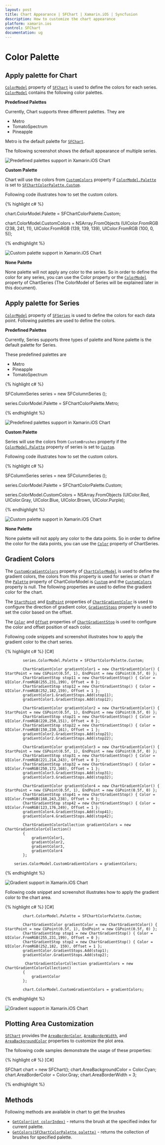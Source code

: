 ```yaml
---
layout: post
title: Chart Appearance | SFChart | Xamarin.iOS | Syncfusion
description: How to customize the chart appearance
platform: xamarin.ios
control: SFChart
documentation: ug
---
```


# Color Palette

## Apply palette for Chart

[`ColorModel`](https://help.syncfusion.com/cr/cref_files/xamarin-ios/Syncfusion.SFChart.iOS~Syncfusion.SfChart.iOS.ChartBase~ColorModel.html) property of [`SFChart`](https://help.syncfusion.com/cr/cref_files/xamarin-ios/Syncfusion.SFChart.iOS~Syncfusion.SfChart.iOS.SFChart.html) is used to define the colors for each series. [`ColorModel`](https://help.syncfusion.com/cr/cref_files/xamarin-ios/Syncfusion.SFChart.iOS~Syncfusion.SfChart.iOS.ChartBase~ColorModel.html) contains the following color palettes.

**Predefined Palettes**

Currently, Chart supports three different palettes. They are 

* Metro
* TomatoSpectrum
* Pineapple

Metro is the default palette for [`SFChart`](https://help.syncfusion.com/cr/cref_files/xamarin-ios/Syncfusion.SFChart.iOS~Syncfusion.SfChart.iOS.SFChart.html). 

The following screenshot shows the default appearance of multiple series.

![Predefined palettes support in Xamarin.iOS Chart](appearance_images/appearance_img1.png)

**Custom Palette**

Chart will use the colors from [`CustomColors`](https://help.syncfusion.com/cr/cref_files/xamarin-ios/Syncfusion.SFChart.iOS~Syncfusion.SfChart.iOS.SFChartColorModel~CustomColors.html) property if [`ColorModel.Palette`](https://help.syncfusion.com/cr/cref_files/xamarin-ios/Syncfusion.SFChart.iOS~Syncfusion.SfChart.iOS.SFChartColorModel~Palette.html) is set to [`SFChartColorPalette.Custom`](https://help.syncfusion.com/cr/cref_files/xamarin-ios/Syncfusion.SFChart.iOS~Syncfusion.SfChart.iOS.SFChartColorPalette.html).

Following code illustrates how to set the custom colors.

{% highlight c# %}

chart.ColorModel.Palette          = SFChartColorPalette.Custom;

chart.ColorModel.CustomColors     = NSArray.FromObjects 
                                    (UIColor.FromRGB (238, 241, 11),
                                    UIColor.FromRGB (139, 139, 139),
                                    UIColor.FromRGB (100, 0, 5)); 


{% endhighlight %}

![Custom palette support in Xamarin.iOS Chart](appearance_images/appearance_img2.png)

**None Palette**

None palette will not apply any color to the series. So in order to define the color for any series, you can use the Color property or the [`ColorModel`](https://help.syncfusion.com/cr/cref_files/xamarin-ios/Syncfusion.SFChart.iOS~Syncfusion.SfChart.iOS.ChartBase~ColorModel.html) property of ChartSeries (The ColorModel of Series will be explained later in this document).

## Apply palette for Series

[`ColorModel`](https://help.syncfusion.com/cr/cref_files/xamarin-ios/Syncfusion.SFChart.iOS~Syncfusion.SfChart.iOS.SFSeries~ColorModel.html) property of [`SFSeries`](https://help.syncfusion.com/cr/cref_files/xamarin-ios/Syncfusion.SFChart.iOS~Syncfusion.SfChart.iOS.SFSeries.html) is used to define the colors for each data point. Following palettes are used to define the colors.

**Predefined Palettes**

Currently, Series supports three types of palette and None palette is the default palette for Series.
 
These predefined palettes are

* Metro
* Pineapple
* TomatoSpectrum

{% highlight c# %}

SFColumnSeries series       = new SFColumnSeries ();

series.ColorModel.Palette   = SFChartColorPalette.Metro; 

{% endhighlight %}

![Predefined palettes support in Xamarin.iOS Chart](appearance_images/appearance_img3.png)

**Custom Palette**

Series will use the colors from `CustomBrushes` property if the [`ColorModel.Palette`](https://help.syncfusion.com/cr/cref_files/xamarin-ios/Syncfusion.SFChart.iOS~Syncfusion.SfChart.iOS.SFChartColorModel~Palette.html) property of series is set to [`Custom`](https://help.syncfusion.com/cr/cref_files/xamarin-ios/Syncfusion.SFChart.iOS~Syncfusion.SfChart.iOS.SFChartColorPalette.html).

Following code illustrates how to set the custom colors.


{% highlight c# %}

SFColumnSeries series           = new SFColumnSeries ();

series.ColorModel.Palette       = SFChartColorPalette.Custom;

series.ColorModel.CustomColors  = NSArray.FromObjects 
                                    (UIColor.Red, 
                                    UIColor.Gray,
                                    UIColor.Blue, 
                                    UIColor.Brown, 
                                    UIColor.Purple); 


{% endhighlight %}


![Custom palette support in Xamarin.iOS Chart](appearance_images/appearance_img4.png)

**None Palette**

None palette will not apply any color to the data points. So in order to define the color for the data points, you can use the [`Color`](https://help.syncfusion.com/cr/cref_files/xamarin-ios/Syncfusion.SFChart.iOS~Syncfusion.SfChart.iOS.SFSeries~Color.html) property of ChartSeries.

## Gradient Colors

The [`CustomGradientColors`](https://help.syncfusion.com/cr/cref_files/xamarin-ios/Syncfusion.SFChart.iOS~Syncfusion.SfChart.iOS.SFChartColorModel~CustomGradientColors.html) property of [`ChartColorModel`](https://help.syncfusion.com/cr/cref_files/xamarin-ios/Syncfusion.SFChart.iOS~Syncfusion.SfChart.iOS.SFChartColorModel.html) is used to define the gradient colors, the colors from this property is used for series or chart if the [`Palette`](https://help.syncfusion.com/cr/cref_files/xamarin-ios/Syncfusion.SFChart.iOS~Syncfusion.SfChart.iOS.SFChartColorModel~Palette.html) property of ChartColorModel is [`Custom`](https://help.syncfusion.com/cr/cref_files/xamarin-ios/Syncfusion.SFChart.iOS~Syncfusion.SfChart.iOS.SFChartColorPalette.html) and the [`CustomColors`](https://help.syncfusion.com/cr/cref_files/xamarin-ios/Syncfusion.SFChart.iOS~Syncfusion.SfChart.iOS.SFChartColorModel~CustomColors.html) property is null. The following properties are used to define the gradient color for the chart.

The [`StartPoint`](https://help.syncfusion.com/cr/cref_files/xamarin-ios/Syncfusion.SFChart.iOS~Syncfusion.SfChart.iOS.ChartGradientColor~StartPoint.html) and [`EndPoint`](https://help.syncfusion.com/cr/cref_files/xamarin-ios/Syncfusion.SFChart.iOS~Syncfusion.SfChart.iOS.ChartGradientColor~EndPoint.html)  properties of [`ChartGradientColor`](https://help.syncfusion.com/cr/cref_files/xamarin-ios/Syncfusion.SFChart.iOS~Syncfusion.SfChart.iOS.ChartGradientColor.html) is used to configure the direction of gradient color, [`GradientStops`](https://help.syncfusion.com/cr/cref_files/xamarin-ios/Syncfusion.SFChart.iOS~Syncfusion.SfChart.iOS.ChartGradientColor~GradientStops.html)  property is used to set the color based on the offset.

The [`Color`](https://help.syncfusion.com/cr/cref_files/xamarin-ios/Syncfusion.SFChart.iOS~Syncfusion.SfChart.iOS.ChartGradientStop~Color.html) and [`Offset`](https://help.syncfusion.com/cr/cref_files/xamarin-ios/Syncfusion.SFChart.iOS~Syncfusion.SfChart.iOS.ChartGradientStop~Offset.html) properties of [`ChartGradientStop`](https://help.syncfusion.com/cr/cref_files/xamarin-ios/Syncfusion.SFChart.iOS~Syncfusion.SfChart.iOS.ChartGradientStop.html) is used to configure the color and offset position of each color. 

Following code snippets and screenshot illustrates how to apply the gradient color to the chart series.

{% highlight c# %} 
[C#]

            series.ColorModel.Palette = SFChartColorPalette.Custom;

            ChartGradientColor gradientColor1 = new ChartGradientColor() { StartPoint = new CGPoint(0.5f, 1), EndPoint = new CGPoint(0.5f, 0) };
            ChartGradientStop stop11 = new ChartGradientStop() { Color = UIColor.FromRGB(255,231,199), Offset = 0 };
            ChartGradientStop stop12 = new ChartGradientStop() { Color = UIColor.FromRGB(252,182,159), Offset = 1 };
            gradientColor1.GradientStops.Add(stop11);
            gradientColor1.GradientStops.Add(stop12);

            ChartGradientColor gradientColor2 = new ChartGradientColor() { StartPoint = new CGPoint(0.5f, 1), EndPoint = new CGPoint(0.5f, 0) };
            ChartGradientStop stop21 = new ChartGradientStop() { Color = UIColor.FromRGB(220,250,151), Offset = 0 };
            ChartGradientStop stop22 = new ChartGradientStop() { Color = UIColor.FromRGB(150,230,161), Offset = 1 };
            gradientColor2.GradientStops.Add(stop21);
            gradientColor2.GradientStops.Add(stop22);

            ChartGradientColor gradientColor3 = new ChartGradientColor() { StartPoint = new CGPoint(0.5f, 1), EndPoint = new CGPoint(0.5f, 0) };
            ChartGradientStop stop31 = new ChartGradientStop() { Color = UIColor.FromRGB(221,214,243), Offset = 0 };
            ChartGradientStop stop32 = new ChartGradientStop() { Color = UIColor.FromRGB(250,172,168), Offset = 1 };
            gradientColor3.GradientStops.Add(stop31);
            gradientColor3.GradientStops.Add(stop32);

            ChartGradientColor gradientColor4 = new ChartGradientColor() { StartPoint = new CGPoint(0.5f, 1), EndPoint = new CGPoint(0.5f, 0) };
            ChartGradientStop stop41 = new ChartGradientStop() { Color = UIColor.FromRGB(168,243,238), Offset = 0 };
            ChartGradientStop stop42 = new ChartGradientStop() { Color = UIColor.FromRGB(123,176,249), Offset = 1 };
            gradientColor4.GradientStops.Add(stop41);
            gradientColor4.GradientStops.Add(stop42);

            ChartGradientColorCollection gradientColors = new ChartGradientColorCollection()
            {
                gradientColor1,
                gradientColor2,
                gradientColor3,
                gradientColor4
            };

        series.ColorModel.CustomGradientColors = gradientColors;

{% endhighlight %}

![Gradient support in Xamarin.iOS Chart](appearance_images/gradient_series.png)

Following code snippet and screenshot illustrates how to apply the gradient color to the chart area.

{% highlight c# %} 
[C#]

            chart.ColorModel.Palette = SFChartColorPalette.Custom;

            ChartGradientColor gradientColor = new ChartGradientColor() { StartPoint = new CGPoint(0.5f, 1), EndPoint = new CGPoint(0.5f, 0) };
            ChartGradientStop stop1 = new ChartGradientStop() { Color = UIColor.FromRGB(255,231,199), Offset = 0 };
            ChartGradientStop stop2 = new ChartGradientStop() { Color = UIColor.FromRGB(252,182, 159), Offset = 1 };
            gradientColor.GradientStops.Add(stop1);
            gradientColor.GradientStops.Add(stop2);

             ChartGradientColorCollection gradientColors = new ChartGradientColorCollection()
            {
                gradientColor
            };

            chart.ColorModel.CustomGradientColors = gradientColors;

{% endhighlight %}

![Gradient support in Xamarin.iOS Chart](appearance_images/gradient_chart.png)

## Plotting Area Customization

[`SFChart`](https://help.syncfusion.com/cr/cref_files/xamarin-ios/Syncfusion.SFChart.iOS~Syncfusion.SfChart.iOS.SFChart.html) provides the [`AreaBorderColor`](https://help.syncfusion.com/cr/cref_files/xamarin-ios/Syncfusion.SFChart.iOS~Syncfusion.SfChart.iOS.ChartBase~AreaBorderColor.html), [`AreaBorderWidth`](https://help.syncfusion.com/cr/cref_files/xamarin-ios/Syncfusion.SFChart.iOS~Syncfusion.SfChart.iOS.ChartBase~AreaBorderWidth.html), and [`AreaBackgroundColor`](https://help.syncfusion.com/cr/cref_files/xamarin-ios/Syncfusion.SFChart.iOS~Syncfusion.SfChart.iOS.ChartBase~AreaBackgroundColor.html) properties to customize the plot area.

The following code samples demonstrate the usage of these properties:

{% highlight c# %} 
[C#]

SFChart chart = new SFChart();
chart.AreaBackgroundColor = Color.Cyan;
chart.AreaBorderColor = Color.Gray;
chart.AreaBorderWidth = 3;

{% endhighlight %}

## Methods

Following methods are available in chart to get the brushes

* [`GetColor(int colorIndex)`](https://help.syncfusion.com/cr/cref_files/xamarin-ios/Syncfusion.SFChart.iOS~Syncfusion.SfChart.iOS.SFChartColorModel~GetColor.html) - returns the brush at the specified index for current palette.
* [`GetColors(SFChartColorPalette palette)`](https://help.syncfusion.com/cr/cref_files/xamarin-ios/Syncfusion.SFChart.iOS~Syncfusion.SfChart.iOS.SFChartColorModel~GetColors.html) - returns the collection of brushes for specified palette.
